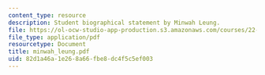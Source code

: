 ```yaml
---
content_type: resource
description: Student biographical statement by Minwah Leung.
file: https://ol-ocw-studio-app-production.s3.amazonaws.com/courses/22-a09-career-options-for-biomedical-research-fall-2006/82d1a46a1e268a66fbe8dc4f5c5ef003_minwah_leung.pdf
file_type: application/pdf
resourcetype: Document
title: minwah_leung.pdf
uid: 82d1a46a-1e26-8a66-fbe8-dc4f5c5ef003
---
```


